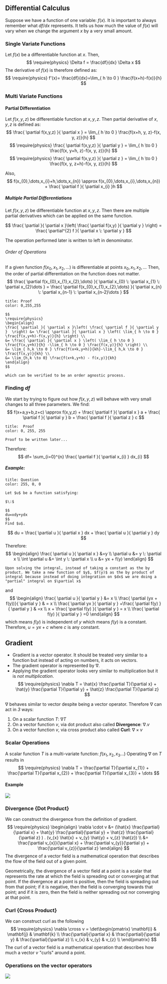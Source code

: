 ## Differential Calculus
Suppose we have a function of one variable: $f(x)$. It is important to always remember what $df/dx$ represents.
It tells us how much the value of $f(x)$ will vary when we change the argument $x$ by a very small amount.

### Single Variate Functions
Let $f(x)$ be a differentiable function at $x$.
Then, $$
\require{physics}
\Delta f = \frac{df}{dx} \Delta x
$$
The derivative of $f(x)$ is therefore defined as:
$$
\require{physics}
f'(x)= \frac{df}{dx}=\lim_{ h \to 0 } \frac{f(x+h)-f(x)}{h}
$$

### Multi Variate Functions
#### Partial Differentiation 
Let $f(x,y,z)$ be differentiable function at $x,y,z$. Then partial derivative of $x,y,z$ is defined as:
$$
\frac{ \partial f(x,y,z) }{ \partial x } = \lim_{ h \to 0 } \frac{f(x+h, y, z)-f(x, y, z)}{h}
$$
$$
\require{physics}
\frac{ \partial f(x,y,z) }{ \partial y } = \lim_{ h \to 0 } \frac{f(x, y+h, z)-f(x, y, z)}{h}
$$
$$
\require{physics}
\frac{ \partial f(x,y,z) }{ \partial z } = \lim_{ h \to 0 } \frac{f(x, y, z+h)-f(x, y, z)}{h}
$$

Also,
$$
f(x_{0},\dots,x_{i}+h,\dots,x_{n}) \approx f(x_{0},\dots,x_{i},\dots,x_{n}) + \frac{ \partial f }{ \partial x_{i} }h 
$$
##### Multiple Partial Differentiations
Let $f(x,y,z)$ be differentiable function at $x,y,z$. Then there are multiple partial derivatives which can be applied on the same function.

$$
\frac{ \partial }{ \partial x }\left( \frac{ \partial f(x,y) }{ \partial y }  \right) = \frac{ \partial^{2} f }{ \partial x \: \partial y }  
$$

The operation performed later is written to left in denominator.

###### Order of Operations
If a given function $f(x_{0},x_{1},x_{2},\dots)$ is differentiable at points ${x_{0},x_{1},x_{2},\dots}$
Then, the order of partial differentiation on the function does not matter.
$$
\frac{ \partial f(x_{0},x_{1},x_{2},\dots) }{ \partial x_{0} \: \partial x_{1} \: \partial x_{2}\dots } = \frac{ \partial f(x_{0},x_{1},x_{2},\dots) }{ \partial x_{n} \: \partial x_{n-1} \: \partial x_{n-2}\dots }  
$$

```ad-note
title: Proof
color: 0,255,255

$$
\require{physics}
\begin{align}
\frac{ \partial }{ \partial x }\left( \frac{ \partial f }{ \partial y }  \right) &= \frac{ \partial }{ \partial x } \left( \lim_{ h \to 0 } \frac{f(x,y+h)-f(x,y)}{h} \right) \\
&= \frac{ \partial }{ \partial x } \left( \lim_{ h \to 0 } \frac{f(x,y+h)}{h} -\lim_{ h \to 0 } \frac{f(x,y)}{h} \right) \\
&= \lim_{ h,k \to 0 } \frac{f(x+k,y+h)}{kh}-\lim_{ h,k \to 0 } \frac{f(x,y)}{kh} \\
&= \lim_{h,k \to 0} \frac{f(x+k,y+h) - f(x,y)}{kh}
\end{align}
$$

which can be verified to be an order agnostic process.
```




### Finding $d f$

We start by trying to figure out how $f(x,y,z)$ will behave with very small changes to all three parameters. We find:
$$
f(x+a,y+b,z+c) \approx f(x,y,z) + \frac{ \partial f }{ \partial x } a + \frac{ \partial f }{ \partial y } b + \frac{ \partial f }{ \partial z } c 
$$
```ad-note
title:  Proof
color: 0, 255, 255

Proof to be written later...

```

Therefore:
$$
df= \sum_{i=0}^{n} \frac{ \partial f }{ \partial x_{i} } dx_{i}
$$

##### Example:

```ad-note
title: Question
color: 255, 0, 0

Let $u$ be a function satisfying:

$\:$

$$
du=xdy+ydx
$$
Find $u$.

```

$$
du = \frac{ \partial u }{ \partial x } dx + \frac{ \partial u }{ \partial y } dy
$$
Therefore:
$$
\begin{align}
 \frac{ \partial u }{ \partial x } &=y \\
 \partial u &= y \: \partial x \\
\int \partial u &= \int y \: \partial x  \\
u &= yx + f(y)
\end{align}
$$

```ad-note
Upon solving the integral, instead of taking a constant as the by product. We take a new function of $y$, $f(y)$ as the by product of integral because instead of doing integration on $dx$ we are doing a "partial" integral on $\partial x$
```
and $$
\begin{align}
\frac{ \partial u }{ \partial y } &= x \\
\frac{ \partial (yx + f(y))}{ \partial y }  & = x \\
\frac{ \partial yx }{ \partial y } +\frac{ \partial f(y) }{ \partial y }  & =x \\
x + \frac{ \partial f(y) }{ \partial y } = x \\
\frac{ \partial f(y) }{ \partial y } =0 
\end{align}
$$
which means $f(y)$ is independent of $y$ which means $f(y)$ is a constant.
Therefore, $u = yx + c$ where $c$ is any constant.
## Gradient
- Gradient is a vector operator. It should be treated very similar to a function but instead of acting on numbers, it acts on vectors.
- The gradient operator is represented by $\nabla$.
- Applying the gradient operator looks very similar to multiplication but it is *not multiplication*.
$$
\require{physics}
\nabla T = \hat{x} \frac{\partial T}{\partial x} + \hat{y} \frac{\partial T}{\partial y} + \hat{z} \frac{\partial T}{\partial z} 
$$

$\nabla$ behaves similar to vector despite being a vector operator. Therefore $\nabla$ can act in *3* ways:
1. On a scalar function $T$: $\nabla T$
2. On a vector function $v$, via dot product also called **Divergence**: $\nabla . v$
3. On a vector function $v$, via cross product also called **Curl**: $\nabla \times v$

### Scalar Operations
A scalar function $T$ is a multi-variate function: $f(x_{1},x_{2},x_{3}\dots)$
Operating $\nabla$ on $T$ results in
$$
\require{physics}
\nabla T = \frac{\partial T}{\partial x_{1}} + \frac{\partial T}{\partial x_{2}} + \frac{\partial T}{\partial x_{3}} + \dots
$$
#### Example
 ![](https://i.imgur.com/Fg99nQy.png)

### Divergence {Dot Product}
We can construct the divergence from the definition of gradient.
$$
\require{physics}
\begin{align}
\nabla \cdot v &= (\hat{x} \frac{\partial}{\partial x} + \hat{y} \frac{\partial}{\partial y} + \hat{z} \frac{\partial}{\partial z} ) . (v_{x} \hat{x} + v_{y} \hat{y} + v_{z} \hat{z}) \\
&= \frac{\partial v_{x}}{\partial x} + \frac{\partial v_{y}}{\partial y} + \frac{\partial v_{z}}{\partial z} 
\end{align}
$$
The divergence of a vector field is a mathematical operation that describes the flow of the field out of a given point.

Geometrically, the divergence of a vector field at a point is a scalar that represents the rate at which the field is spreading out or converging at that point. If the divergence at a point is positive, then the field is spreading out from that point; if it is negative, then the field is converging towards that point; and if it is zero, then the field is neither spreading out nor converging at that point.

### Curl {Cross Product}
We can construct curl as the following
$$
\require{physics}
\nabla \cross v = \det\begin{pmatrix}
\mathbf{i} & \mathbf{j} & \mathbf{k} \\
\frac{\partial}{\partial x} & \frac{\partial}{\partial y} & \frac{\partial}{\partial z} \\
v_{x} & v_{y} & v_{z} \\
\end{pmatrix}
$$
The curl of a vector field is a mathematical operation that describes how much a vector $v$ "curls" around a point.

### Operations on the vector operators

![](https://i.imgur.com/wpidYEO.png)

